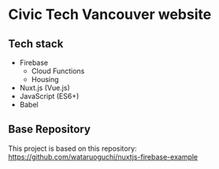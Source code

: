 # Civic Tech Vancouver website

## Tech stack
- Firebase
  - Cloud Functions
  - Housing
- Nuxt.js (Vue.js)
- JavaScript (ES6+)
- Babel

## Base Repository
This project is based on this repository: https://github.com/wataruoguchi/nuxtjs-firebase-example

